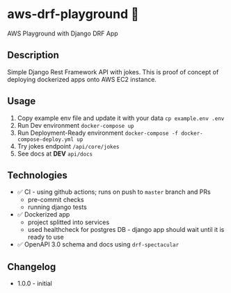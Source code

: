 # aws-drf-playground 🚀

AWS Playground with Django DRF App

## Description

Simple Django Rest Framework API with jokes. This is proof of concept of deploying dockerized apps onto AWS EC2
instance.

## Usage

1. Copy example env file and update it with your data
   `cp example.env .env`
2. Run Dev environment `docker-compose up`
3. Run Deployment-Ready environment `docker-compose -f docker-compose-deploy.yml up`
4. Try jokes endpoint `/api/core/jokes`
5. See docs at **DEV** `api/docs`

## Technologies

* ✅ CI - using github actions; runs on push to `master` branch and PRs
    * pre-commit checks
    * running django tests
* ✅ Dockerized app
    * project splitted into services
    * used healthcheck for postgres DB - django app should wait until it is ready to use
* ✅ OpenAPI 3.0 schema and docs using `drf-spectacular`

## Changelog

* 1.0.0 - initial

